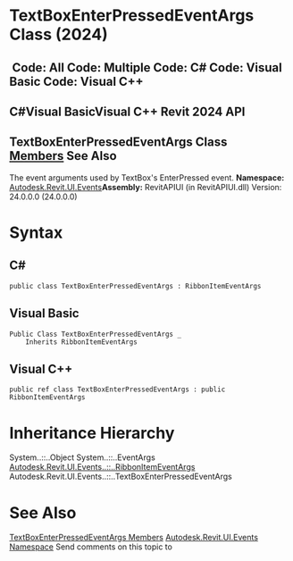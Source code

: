 # TextBoxEnterPressedEventArgs Class (2024)

﻿
 Code: All Code: Multiple Code: C# Code: Visual Basic Code: Visual C++   
---  
C#Visual BasicVisual C++
Revit 2024 API  
---  
TextBoxEnterPressedEventArgs Class  
[Members](e1bb32e0-3074-2bfb-b40c-8352b8372b9c.md "TextBoxEnterPressedEventArgs Members") See Also  
---  
The event arguments used by TextBox's EnterPressed event.
**Namespace:** [Autodesk.Revit.UI.Events](21d3e79a-2484-60b0-b4c6-5cf65cd96039.md "Autodesk.Revit.UI.Events Namespace")**Assembly:** RevitAPIUI (in RevitAPIUI.dll) Version: 24.0.0.0 (24.0.0.0)
# Syntax
C#  
---  
```text
public class TextBoxEnterPressedEventArgs : RibbonItemEventArgs
```
  
Visual Basic  
---  
```text
Public Class TextBoxEnterPressedEventArgs _
	Inherits RibbonItemEventArgs
```
  
Visual C++  
---  
```text
public ref class TextBoxEnterPressedEventArgs : public RibbonItemEventArgs
```
  
# Inheritance Hierarchy
System..::..Object System..::..EventArgs [Autodesk.Revit.UI.Events..::..RibbonItemEventArgs](d20e0334-3b7a-35ed-bbcb-5e6807f46f84.md "RibbonItemEventArgs Class") Autodesk.Revit.UI.Events..::..TextBoxEnterPressedEventArgs
# See Also
[TextBoxEnterPressedEventArgs Members](e1bb32e0-3074-2bfb-b40c-8352b8372b9c.md "TextBoxEnterPressedEventArgs Members")
[Autodesk.Revit.UI.Events Namespace](21d3e79a-2484-60b0-b4c6-5cf65cd96039.md "Autodesk.Revit.UI.Events Namespace")
Send comments on this topic to 